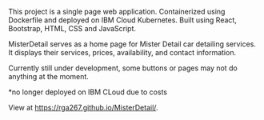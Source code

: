 
This project is a single page web application. Containerized using Dockerfile and deployed on IBM Cloud Kubernetes. Built using React, Bootstrap, HTML, CSS and JavaScript.

MisterDetail serves as a home page for Mister Detail car detailing services. It displays their services, prices, availability, and contact information.

Currently still under development, some buttons or pages may not do anything at the moment.

*no longer deployed on IBM CLoud due to costs

View at https://rga267.github.io/MisterDetail/.
